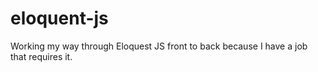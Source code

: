 # eloquent-js

Working my way through Eloquest JS front to back because I have a job that requires it.  
